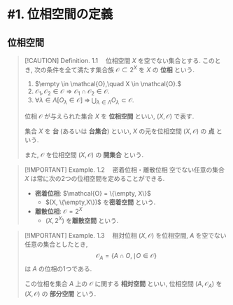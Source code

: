 # #1. 位相空間の定義

## 位相空間

> [!CAUTION] Definition. 1.1　 位相空間
> $X$ を空でない集合とする. このとき, 次の条件を全て満たす集合族 $\mathcal{O} \subset 2^X$ を $X$ の **位相** という.
>
> 1. $\empty \in \mathcal{O},\quad X \in \mathcal{O}.$
> 2. $\mathcal{O_1}, \mathcal{O_2}\in \mathcal{O}\Longrightarrow\mathcal{O_1} \cap \mathcal{O_2} \in \mathcal{O}.$
> 3. $\forall \lambda\in\Lambda [O_\lambda\in\mathcal{O}]\;\Longrightarrow\; \bigcup_{\lambda\in\Lambda}{O_\lambda} \subset \mathcal{O}.$
> 
> 位相 $\mathcal{O}$ が与えられた集合 $X$ を **位相空間** といい, $(X,\mathcal{O})$ で表す.
>
> 集合 $X$ を **台** (あるいは **台集合**) といい, $X$ の元を位相空間 $(X,\mathcal{O})$ の **点** という.
>
> また, $\mathcal{O}$ を位相空間 $(X,\mathcal{O})$ の **開集合** という.


> [!IMPORTANT] Example. 1.2　 密着位相・離散位相
> 空でない任意の集合 $X$ は常に次の2つの位相空間を定めることができる.
>
> - **密着位相**: $\mathcal{O} = \{\empty, X\}$ 
>   - $(X, \{\empty,X\})$ を**密着空間** という.
> - **離散位相**: $\mathcal{O} = 2^X$ 
>   - $(X, 2^X)$ を**離散空間** という.


> [!IMPORTANT] Example. 1.3　 相対位相
> $(X,\mathcal{O})$ を位相空間, $A$ を空でない任意の集合としたとき, 
> $$\mathcal{O}_A = \{A\cap O, \mid O \in \mathcal{O}\}$$
> は $A$ の位相の1つである.
>
> この位相を集合 $A$ 上の $\mathcal{O}$ に関する **相対空間** といい, 
> 位相空間 $(A,\mathcal{O}_A)$ を $(X,\mathcal{O})$ の **部分空間** という.


